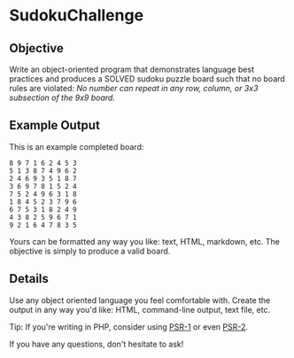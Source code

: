 # SudokuChallenge

## Objective
Write an object-oriented program that demonstrates language best practices and
produces a SOLVED sudoku puzzle board such that no board rules are violated:
*No number can repeat in any row, column, or 3x3 subsection of the 9x9 board.*

## Example Output
This is an example completed board:
```
8 9 7 1 6 2 4 5 3
5 1 3 8 7 4 9 6 2
2 4 6 9 3 5 1 8 7
3 6 9 7 8 1 5 2 4
7 5 2 4 9 6 3 1 8
1 8 4 5 2 3 7 9 6
6 7 5 3 1 8 2 4 9
4 3 8 2 5 9 6 7 1
9 2 1 6 4 7 8 3 5
```
Yours can be formatted any way you like: text, HTML, markdown, etc. The objective
is simply to produce a valid board.
  
## Details
Use any object oriented language you feel comfortable with. Create the output in any way you'd like: HTML, command-line output, text file, etc.

Tip: If you're writing in PHP, consider using [PSR-1](http://www.php-fig.org/psr/psr-1/) or even [PSR-2](http://www.php-fig.org/psr/psr-2/
).

If you have any questions, don't hesitate to ask!
